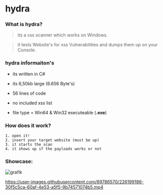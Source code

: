 # hydra

### What is hydra?
> its a xss scanner which works on Windows.

> it tests Website's for xss Vulnerabilities and dumps them up on your Console.


### hydra informaiton's

+ its written in C#

+ its 6,50kb large (6.656 Byte's)

+ 56 lines of code

+ no included xss list

+ file type = Win64 & Win32 executeable (**.exe**)


### How does it work?
```
1. open it!
2. insert your target website (must be up)
3. it starts the scan
4. it shows up if the payloads works or not
```
### Showcase:

![grafik](https://user-images.githubusercontent.com/89786570/209467052-5f774fc6-7167-4995-b307-615f68671920.png)

https://user-images.githubusercontent.com/89786570/226199186-30f5c5ca-60af-4e53-a5f5-9b74571074b5.mp4

